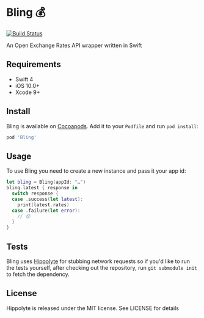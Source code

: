 # Bling 💰

[![Build Status](https://travis-ci.org/JanGorman/Bling.svg?branch=master)](https://travis-ci.org/JanGorman/Bling)

An Open Exchange Rates API wrapper written in Swift

## Requirements

- Swift 4
- iOS 10.0+
- Xcode 9+

## Install

Bling is available on [Cocoapods](http://cocoapods.org). Add it to your `Podfile` and run `pod install`:

```ruby
pod 'Bling'
```

## Usage

To use Bling you need to create a new instance and pass it your app id:

```swift
let bling = Bling(appId: "…")
bling.latest { response in
  switch response {
  case .success(let latest):
    print(latest.rates)
  case .failure(let error):
    // 😵
  }
}
```

## Tests

Bling uses [Hippolyte](https://github.com/JanGorman/Hippolyte) for stubbing network requests so if you'd like to run the tests yourself, after checking out the repository, run `git submodule init` to fetch the dependency.

## License

Hippolyte is released under the MIT license. See LICENSE for details